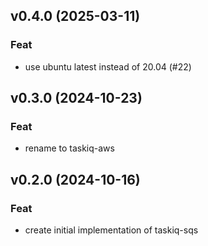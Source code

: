 ## v0.4.0 (2025-03-11)

### Feat

- use ubuntu latest instead of 20.04 (#22)

## v0.3.0 (2024-10-23)

### Feat

- rename to taskiq-aws

## v0.2.0 (2024-10-16)

### Feat

- create initial implementation of taskiq-sqs

